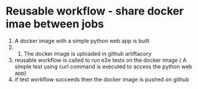 # Reusable workflow - share docker imae between jobs
1. A docker image with a simple python web app is built
2. 1. The docker image is uploaded in github artiftacory
3. reusable workflow is called to run e2e tests on the docker image ( A simple test using curl command is executed to access the python web app)
4. if test workflow succeeds then the docker image is pushed on github
